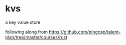# kvs
a key value store

following along from https://github.com/pingcap/talent-plan/tree/master/courses/rust
